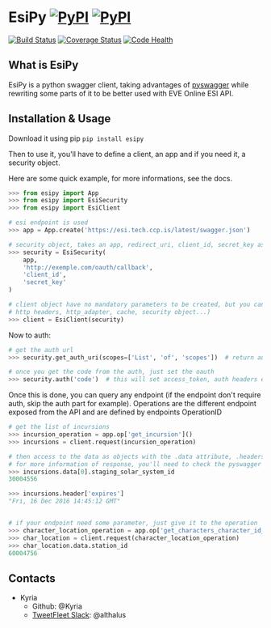 # EsiPy [![PyPI](https://img.shields.io/pypi/v/EsiPy.svg)](https://pypi.python.org/pypi/EsiPy) [![PyPI](https://img.shields.io/pypi/pyversions/EsiPy.svg)](https://pypi.python.org/pypi/EsiPy)

[![Build Status](https://travis-ci.org/Kyria/EsiPy.svg?branch=master)](https://travis-ci.org/Kyria/EsiPy) [![Coverage Status](https://coveralls.io/repos/github/Kyria/EsiPy/badge.svg)](https://coveralls.io/github/Kyria/EsiPy) [![Code Health](https://landscape.io/github/Kyria/EsiPy/master/landscape.svg?style=flat)](https://landscape.io/github/Kyria/EsiPy/master)


## What is EsiPy
EsiPy is a python swagger client, taking advantages of [pyswagger](https://github.com/mission-liao/pyswagger) while rewriting some parts of it to be better used with EVE Online ESI API.

## Installation & Usage

Download it using pip
```pip install esipy```

Then to use it, you'll have to define a client, an app and if you need it, a security object.

Here are some quick example, for more informations, see the docs.
```python
>>> from esipy import App
>>> from esipy import EsiSecurity
>>> from esipy import EsiClient

# esi endpoint is used
>>> app = App.create('https://esi.tech.ccp.is/latest/swagger.json')

# security object, takes an app, redirect_uri, client_id, secret_key as argument
>>> security = EsiSecurity(
    app, 
    'http://exemple.com/oauth/callback',
    'client_id',
    'secret_key'
)

# client object have no mandatory parameters to be created, but you can presets
# http headers, http_adapter, cache, security object...)
>>> client = EsiClient(security)
```

Now to auth:
```python
# get the auth url
>>> security.get_auth_uri(scopes=['List', 'of', 'scopes'])  # return auth uri to redirect the user

# once you get the code from the auth, just set the oauth
>>> security.auth('code')  # this will set access_token, auth headers etc. 
```

Once this is done, you can query any endpoint (if the endpoint don't require auth, skip the auth part for example).
Operations are the different endpoint exposed from the API and are defined by endpoints OperationID
```python
# get the list of incursions
>>> incursion_operation = app.op['get_incursion']()
>>> incursions = client.request(incursion_operation)

# then access to the data as objects with the .data attribute, .headers for headers
# for more information of response, you'll need to check the pyswagger doc.
>>> incursions.data[0].staging_solar_system_id
30004556

>>> incursions.header['expires']
"Fri, 16 Dec 2016 14:45:12 GMT"


# if your endpoint need some parameter, just give it to the operation
>>> character_location_operation = app.op['get_characters_character_id_location'](character_id=123456789)
>>> char_location = client.request(character_location_operation)
>>> char_location.data.station_id
60004756
```

## Contacts
* Kyria
    * Github: @Kyria
    * [TweetFleet Slack](https://www.fuzzwork.co.uk/tweetfleet-slack-invites/): @althalus
